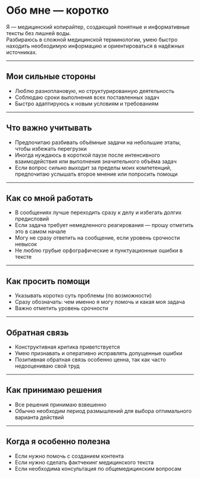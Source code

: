 # Обо мне — коротко

Я — медицинский копирайтер, создающий понятные и информативные тексты без лишней воды.  
Разбираюсь в сложной медицинской терминологии, умею быстро находить необходимую информацию и ориентироваться в надёжных источниках.  

---

## Мои сильные стороны
- Люблю разноплановую, но структурированную деятельность  
- Соблюдаю сроки выполнения всех поставленных задач  
- Быстро адаптируюсь к новым условиям и требованиям  

---

## Что важно учитывать
- Предпочитаю разбивать объёмные задачи на небольшие этапы, чтобы избежать перегрузки  
- Иногда нуждаюсь в короткой паузе после интенсивного взаимодействия или выполнения значительного объёма задач  
- Если вопрос сильно выходит за пределы моих компетенций, предпочитаю услышать второе мнение или попросить помощи  

---

## Как со мной работать
- В сообщениях лучше переходить сразу к делу и избегать долгих предисловий  
- Если задача требует немедленного реагирования — прошу отметить это в самом начале  
- Могу не сразу ответить на сообщение, если уровень срочности невысок  
- Не люблю грубые орфографические и пунктуационные ошибки в тексте  

---

## Как просить помощи
- Указывать коротко суть проблемы (по возможности)  
- Сразу обозначать: чем именно я могу помочь и какая моя задача  
- Важно отметить уровень срочности  

---

## Обратная связь
- Конструктивная критика приветствуется  
- Умею признавать и оперативно исправлять допущенные ошибки  
- Позитивная обратная связь особенно ценна, так как часто недооцениваю свой труд  

---

## Как принимаю решения
- Все решения принимаю взвешенно  
- Обычно необходим период размышлений для выбора оптимального варианта действий  

---

## Когда я особенно полезна
- Если нужно помочь с созданием контента  
- Если нужно сделать фактчекинг медицинского текста  
- Если необходима консультация по общемедицинским вопросам  
